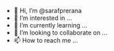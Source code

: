 - 👋 Hi, I’m @sarafprerana
- 👀 I’m interested in ...
- 🌱 I’m currently learning ...
- 💞️ I’m looking to collaborate on ...
- 📫 How to reach me ...

<!---
sarafprerana/sarafprerana is a ✨ special ✨ repository because its `README.md` (this file) appears on your GitHub profile.
You can click the Preview link to take a look at your changes.
--->
